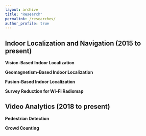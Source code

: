 ```yaml
---
layout: archive
title: "Research"
permalink: /researches/
author_profile: true
---
```



## Indoor Localization and Navigation (2015 to present)

**Vision-Based Indoor Localization**

**Geomagnetism-Based Indoor Localization**

**Fusion-Based Indoor Localization**

**Survey Reduction for Wi-Fi Radiomap**


## Video Analytics (2018 to present)

**Pedestrian Detection**

**Crowd Counting**